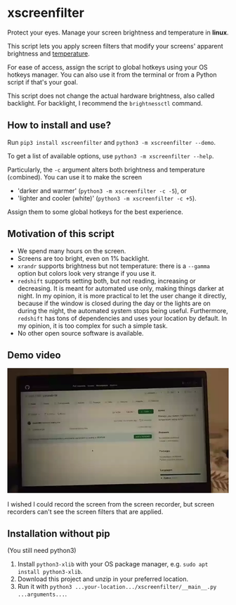 # xscreenfilter

Protect your eyes. Manage your screen brightness and temperature in **linux**.

This script lets you apply screen filters that modify your screens' apparent brightness and [temperature](https://en.wikipedia.org/wiki/Color_temperature).

For ease of access, assign the script to global hotkeys using your OS hotkeys manager. You can also use it from the terminal or from a Python script if that's your goal.

This script does not change the actual hardware brightness, also called backlight. For backlight, I recommend the `brightnessctl` command.


## How to install and use?

Run `pip3 install xscreenfilter` and `python3 -m xscreenfilter --demo`.

To get a list of available options, use `python3 -m xscreenfilter --help`.

Particularly, the `-c` argument alters both brightness and temperature (`c`ombined). You can use it to make the screen

 - 'darker and warmer' (`python3 -m xscreenfilter -c -5`), or
 - 'lighter and cooler (white)' (`python3 -m xscreenfilter -c +5`).

Assign them to some global hotkeys for the best experience.


## Motivation of this script

 - We spend many hours on the screen.
 - Screens are too bright, even on 1% backlight.
 - `xrandr` supports brightness but not temperature: there is a `--gamma` option but colors look very strange if you use it.
 - `redshift` supports setting both, but not reading, increasing or decreasing. It is meant for automated use only, making things darker at night. In my opinion, it is more practical to let the user change it directly, because if the window is closed during the day or the lights are on during the night, the automated system stops being useful. Furthermore, `redshift` has tons of dependencies and uses your location by default. In my opinion, it is too complex for such a simple task.
 - No other open source software is available.


## Demo video

![Showcase video](video.webp)

I wished I could record the screen from the screen recorder, but screen recorders can't see the screen filters that are applied.


## Installation without pip

(You still need python3)

1. Install `python3-xlib` with your OS package manager, e.g. `sudo apt install python3-xlib`.
1. Download this project and unzip in your preferred location.
1. Run it with `python3 ...your-location.../xscreenfilter/__main__.py ...arguments...`.
